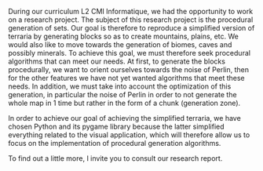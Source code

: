 During our curriculum L2 CMI Informatique, we had the opportunity to work on a research project. The subject of this research project is the procedural generation of sets.
Our goal is therefore to reproduce a simplified version of terraria by generating blocks so as to create mountains, plains, etc. We would also like to move towards the generation of biomes, caves and possibly minerals.
To achieve this goal, we must therefore seek procedural algorithms that can meet our needs. At first, to generate the blocks procedurally, we want to orient ourselves towards the noise of Perlin, then for the other features we have not yet wanted algorithms that meet these needs. In addition, we must take into account the optimization of this generation, in particular the noise of Perlin in order to not generate the whole map in 1 time but rather in the form of a chunk (generation zone).

In order to achieve our goal of achieving the simplified terraria, we have chosen Python and its pygame library because the latter simplified everything related to the visual application, which will therefore allow us to focus on the implementation of procedural generation algorithms.

To find out a little more, I invite you to consult our research report.
